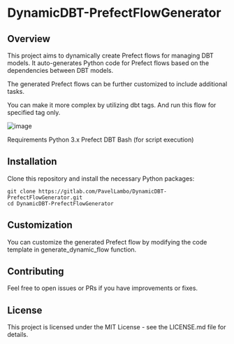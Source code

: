 # DynamicDBT-PrefectFlowGenerator

## Overview
This project aims to dynamically create Prefect flows for managing DBT models. It auto-generates Python code for Prefect flows based on the dependencies between DBT models. 

The generated Prefect flows can be further customized to include additional tasks.

You can make it more complex by utilizing dbt tags. And run this flow for specified tag only.

![image](https://github.com/PavelLambo/DynamicDBT-PrefectFlowGenerator/assets/148942618/acd5b7b3-f24b-4fde-b8cd-0ea220cdde30)

Requirements
Python 3.x
Prefect
DBT
Bash (for script execution)

## Installation
Clone this repository and install the necessary Python packages:

```
git clone https://gitlab.com/PavelLambo/DynamicDBT-PrefectFlowGenerator.git
cd DynamicDBT-PrefectFlowGenerator
```

## Customization
You can customize the generated Prefect flow by modifying the code template in generate_dynamic_flow function.

## Contributing
Feel free to open issues or PRs if you have improvements or fixes.

## License
This project is licensed under the MIT License - see the LICENSE.md file for details.
